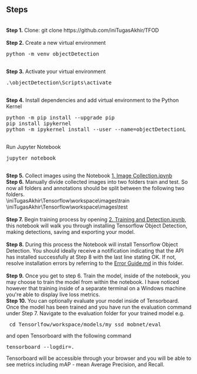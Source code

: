 ## Steps
<br />
<b>Step 1.</b> Clone:
git clone https://github.com/iniTugasAkhir/TFOD
<br/><br/>
<b>Step 2.</b> Create a new virtual environment 
<pre>
python -m venv objectDetection
</pre> 
<br/>
<b>Step 3.</b> Activate your virtual environment
<pre>
.\objectDetection\Scripts\activate 
</pre>
<br/>
<b>Step 4.</b> Install dependencies and add virtual environment to the Python Kernel
<pre>
python -m pip install --upgrade pip
pip install ipykernel
python -m ipykernel install --user --name=objectDetectionL
</pre>
<br/>
Run Jupyter Notebook
<pre>
jupyter notebook
</pre>
<br/>
<b>Step 5.</b> Collect images using the Notebook <a href="https://github.com/iniTugasAkhir/TFOD/blob/main/1.%20Image%20Collection.ipynb">1. Image Collection.ipynb</a>
<br/>
<b>Step 6.</b> Manually divide collected images into two folders train and test. So now all folders and annotations should be split between the following two folders. <br/>
\iniTugasAkhir\Tensorflow\workspace\images\train<br />
\iniTugasAkhir\Tensorflow\workspace\images\test
<br/><br/>
<b>Step 7.</b> Begin training process by opening <a href="https://github.com/iniTugasAkhir/TFOD/blob/main/2.%20Training%20and%20Detection.ipynb">2. Training and Detection.ipynb</a>, this notebook will walk you through installing Tensorflow Object Detection, making detections, saving and exporting your model. 
<br /><br/>
<b>Step 8.</b> During this process the Notebook will install Tensorflow Object Detection. You should ideally receive a notification indicating that the API has installed successfully at Step 8 with the last line stating OK.  
If not, resolve installation errors by referring to the <a href="https://github.com/iniTugasAkhir/TFODCourse/blob/main/README.md">Error Guide.md</a> in this folder.
<br /> <br/>
<b>Step 9.</b> Once you get to step 6. Train the model, inside of the notebook, you may choose to train the model from within the notebook. I have noticed however that training inside of a separate terminal on a Windows machine you're able to display live loss metrics. 
<br />
<b>Step 10.</b> You can optionally evaluate your model inside of Tensorboard. Once the model has been trained and you have run the evaluation command under Step 7. Navigate to the evaluation folder for your trained model e.g. 
<pre> cd Tensorlfow/workspace/models/my_ssd_mobnet/eval</pre> 
and open Tensorboard with the following command
<pre>tensorboard --logdir=. </pre>
Tensorboard will be accessible through your browser and you will be able to see metrics including mAP - mean Average Precision, and Recall.
<br />
